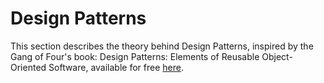 # Design Patterns

This section describes the theory behind Design Patterns, inspired by the Gang of Four's book: Design Patterns: Elements of Reusable Object-Oriented Software, available for free [here](https://msdn.microsoft.com/en-us/library/ff650706.aspx).